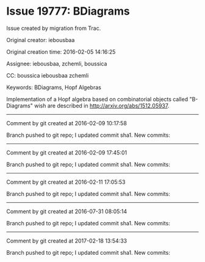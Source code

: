 # Issue 19777: BDiagrams

Issue created by migration from Trac.

Original creator: iebousbaa

Original creation time: 2016-02-05 14:16:25

Assignee: iebousbaa, zchemli, boussica

CC:  boussica iebousbaa zchemli

Keywords: BDiagrams, Hopf Algebras

Implementation of a Hopf algebra based on combinatorial objects called "B-Diagrams" wish are described in http://arxiv.org/abs/1512.05937. 


---

Comment by git created at 2016-02-09 10:17:58

Branch pushed to git repo; I updated commit sha1. New commits:


---

Comment by git created at 2016-02-09 17:45:01

Branch pushed to git repo; I updated commit sha1. New commits:


---

Comment by git created at 2016-02-11 17:05:53

Branch pushed to git repo; I updated commit sha1. New commits:


---

Comment by git created at 2016-07-31 08:05:14

Branch pushed to git repo; I updated commit sha1. New commits:


---

Comment by git created at 2017-02-18 13:54:33

Branch pushed to git repo; I updated commit sha1. New commits:

